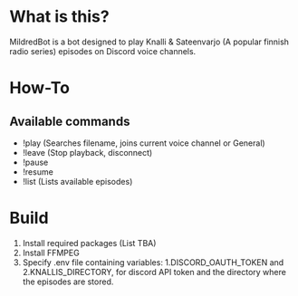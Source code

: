 # What is this?
MildredBot is a bot designed to play Knalli & Sateenvarjo (A popular finnish radio series) episodes on Discord voice channels.

# How-To

## Available commands
* !play (Searches filename, joins current voice channel or General)
* !leave (Stop playback, disconnect)
* !pause
* !resume
* !list (Lists available episodes)

# Build
1. Install required packages (List TBA)
2. Install FFMPEG
3. Specify .env file containing variables: 1.DISCORD_OAUTH_TOKEN and 2.KNALLIS_DIRECTORY, for discord API token and the directory where the episodes are stored.